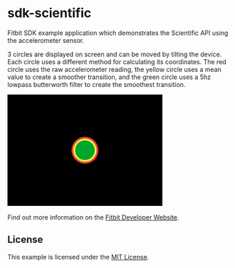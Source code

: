 # sdk-scientific

Fitbit SDK example application which demonstrates the Scientific API using the
accelerometer sensor.

3 circles are displayed on screen and can be moved by tilting the device. Each
circle uses a different method for calculating its coordinates. The red circle
uses the raw accelerometer reading, the yellow circle uses a mean value to
create a smoother transition, and the green circle uses a 5hz lowpass
butterworth filter to create the smoothest transition.

![](screenshot.png)

Find out more information on the
[Fitbit Developer Website](https://dev.fitbit.com).

## License

This example is licensed under the [MIT License](./LICENSE).

